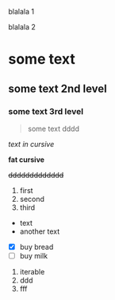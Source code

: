 blalala 1

blalala 2
# some text

## some text 2nd level

### some text 3rd level

> some text dddd

*text in cursive*

**fat cursive**

~~ddddddddddddd~~

1. first
2. second
3. third

* text
* another text

- [x] buy bread
- [ ] buy milk

1. iterable
2. ddd
  3. fff
